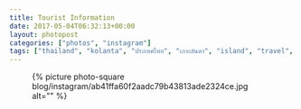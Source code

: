 ```yaml
---
title: Tourist Information
date: 2017-05-04T06:32:13+00:00
layout: photopost
categories: ["photos", "instagram"]
tags: ["thailand", "kolanta", "ประเทศไทย", "เกาะลันตา", "island", "travel", "tuktuk", "tourism"]
---
```


<figure class="photo photo--square">
  {% picture photo-square blog/instagram/ab41ffa60f2aadc79b43813ade2324ce.jpg alt="" %}
</figure>


